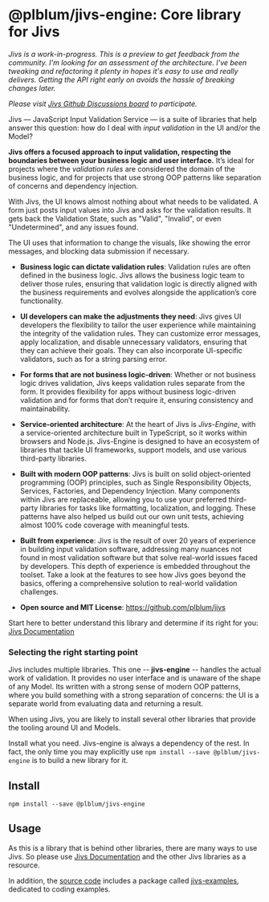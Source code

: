 # @plblum/jivs-engine: Core library for Jivs

*Jivs is a work-in-progress. This is a preview to get feedback from the community.
I'm looking for an assessment of the architecture. I've been tweaking and refactoring
it plenty in hopes it's easy to use and really delivers. Getting the API right early on
avoids the hassle of breaking changes later.*

*Please visit [Jivs Github Discussions board](https://github.com/plblum/jivs/discussions) to participate.*

Jivs — JavaScript Input Validation Service — is a suite of libraries that help answer this question: how do I deal with <dfn title="Validating user input or externally supplied data to prevent saving invalid data">input validation</dfn> in the UI and/or the Model?

**Jivs offers a focused approach to input validation, respecting the boundaries between your business logic and user interface.** It’s ideal for projects where the <dfn title="A single condition that evaluates the incoming data and determines if it is valid or not.">validation rules</dfn> are considered the domain of the business logic, and for projects that use strong OOP patterns like separation of concerns and dependency injection.

With Jivs, the UI knows almost nothing about what needs to be validated. A form just posts input values into Jivs and asks for the validation results. It gets back the Validation State, such as
"Valid", "Invalid", or even "Undetermined", and any issues found.

The UI uses that information to change the visuals, like showing the error messages, and blocking data submission if necessary.

- **Business logic can dictate validation rules**: Validation rules are often defined in the business logic. Jivs allows the business logic team to deliver those rules, ensuring that validation logic is directly aligned with the business requirements and evolves alongside the application’s core functionality.

- **UI developers can make the adjustments they need**: Jivs gives UI developers the flexibility to tailor the user experience while maintaining the integrity of the validation rules. They can customize error messages, apply localization, and disable unnecessary validators, ensuring that they can achieve their goals. They can also incorporate UI-specific validators, such as for a string parsing error. 

- **For forms that are not business logic-driven**: Whether or not business logic drives validation, Jivs keeps validation rules separate from the form. It provides flexibility for apps without business logic-driven validation and for forms that don’t require it, ensuring consistency and maintainability.

- **Service-oriented architecture**: At the heart of Jivs is *Jivs-Engine*, with a service-oriented architecture built in TypeScript, so it works within browsers and Node.js. Jivs-Engine is designed to have an ecosystem of libraries that tackle UI frameworks, support models, and use various third-party libraries.

- **Built with modern OOP patterns**: Jivs is built on solid object-oriented programming (OOP) principles, such as Single Responsibility Objects, Services, Factories, and Dependency Injection. Many components within Jivs are replaceable, allowing you to use your preferred third-party libraries for tasks like formatting, localization, and logging. These patterns have also helped us build out our own unit tests, achieving almost 100% code coverage with meaningful tests.

- **Built from experience**: Jivs is the result of over 20 years of experience in building input validation software, addressing many nuances not found in most validation software but that solve real-world issues faced by developers. This depth of experience is embedded throughout the toolset. Take a look at the features to see how Jivs goes beyond the basics, offering a comprehensive solution to real-world validation challenges.

- **Open source and MIT License**: <a href="https://github.com/plblum/jivs" target="_blank">https://github.com/plblum/jivs</a>

Start here to better understand this library and determine if its right for you:
[Jivs Documentation](http://jivs.peterblum.com/typedoc)

### Selecting the right starting point
Jivs includes multiple libraries. This one -- **jivs-engine** -- handles the actual work of validation. It provides no user interface and is unaware of the shape of any Model. Its written with a strong sense of modern OOP patterns, where you build something with a strong separation of concerns: the UI is a separate world from evaluating data and returning a result.

When using Jivs, you are likely to install several other libraries that provide the tooling around UI and Models.

Install what you need. Jivs-engine is always a dependency of the rest. In fact, the only time you may explicitly use `npm install --save @plblum/jivs-engine` is to build a new library for it.

## Install
```
npm install --save @plblum/jivs-engine
```

## Usage
As this is a library that is behind other libraries, there are many ways to use Jivs.
So please use [Jivs Documentation](http://jivs.peterblum.com/typedoc) and the other Jivs libraries as a resource.

In addition, the [source code](https://github.com/plblum/jivs) includes a package called [jivs-examples](https://github.com/plblum/jivs/tree/main/packages/jivs-examples), dedicated to coding examples.
